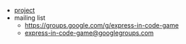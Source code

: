 
- [project](./project.md)
- mailing list
    - https://groups.google.com/g/express-in-code-game
    - express-in-code-game@googlegroups.com